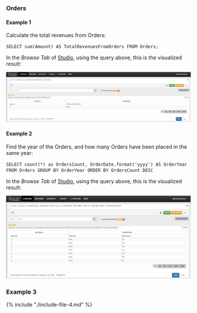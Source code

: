 
### Orders

#### Example 1

Calculate the total revenues from Orders:

<pre><code class="lang-sql">SELECT sum(Amount) AS TotalRevenuesFromOrders FROM Orders;</code></pre>

In the _Browse Tab_ of [Studio](../studio/README.md), using the query above, this is the visualized result:

![](../../../images/demo-dbs/social-travel-agency/query_9_browse.png)


#### Example 2

Find the year of the Orders, and how many Orders have been placed in the same year:

<pre><code class="lang-sql">SELECT count(*) as OrdersCount, OrderDate.format('yyyy') AS OrderYear FROM Orders GROUP BY OrderYear ORDER BY OrdersCount DESC</code></pre>

In the _Browse Tab_ of [Studio](../studio/README.md), using the query above, this is the visualized result:

![](../../../images/demo-dbs/social-travel-agency/query_11_browse.png)


### Example 3

{% include "./include-file-4.md" %}